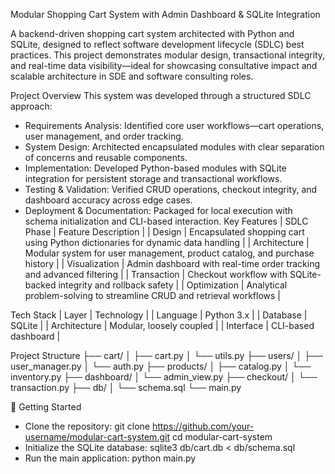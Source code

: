 Modular Shopping Cart System with Admin Dashboard & SQLite Integration

A backend-driven shopping cart system architected with Python and SQLite, designed to reflect software development lifecycle (SDLC) best practices. This project demonstrates modular design, transactional integrity, and real-time data visibility—ideal for showcasing consultative impact and scalable architecture in SDE and software consulting roles.

Project Overview
This system was developed through a structured SDLC approach:
- Requirements Analysis: Identified core user workflows—cart operations, user management, and order tracking.
- System Design: Architected encapsulated modules with clear separation of concerns and reusable components.
- Implementation: Developed Python-based modules with SQLite integration for persistent storage and transactional workflows.
- Testing & Validation: Verified CRUD operations, checkout integrity, and dashboard accuracy across edge cases.
- Deployment & Documentation: Packaged for local execution with schema initialization and CLI-based interaction.
Key Features
| SDLC Phase | Feature Description | 
| Design | Encapsulated shopping cart using Python dictionaries for dynamic data handling | 
| Architecture | Modular system for user management, product catalog, and purchase history | 
| Visualization | Admin dashboard with real-time order tracking and advanced filtering | 
| Transaction | Checkout workflow with SQLite-backed integrity and rollback safety | 
| Optimization | Analytical problem-solving to streamline CRUD and retrieval workflows | 


Tech Stack
| Layer | Technology | 
| Language | Python 3.x | 
| Database | SQLite | 
| Architecture | Modular, loosely coupled | 
| Interface | CLI-based dashboard | 


Project Structure
├── cart/
│   ├── cart.py
│   └── utils.py
├── users/
│   ├── user_manager.py
│   └── auth.py
├── products/
│   ├── catalog.py
│   └── inventory.py
├── dashboard/
│   └── admin_view.py
├── checkout/
│   └── transaction.py
├── db/
│   └── schema.sql
└── main.py


🚀 Getting Started
- Clone the repository:
git clone https://github.com/your-username/modular-cart-system.git
cd modular-cart-system
- Initialize the SQLite database:
sqlite3 db/cart.db < db/schema.sql
- Run the main application:
python main.py
